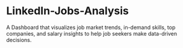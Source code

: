 # LinkedIn-Jobs-Analysis
A Dashboard that visualizes job market trends, in-demand skills, top companies, and salary insights to help job seekers make data-driven decisions.
